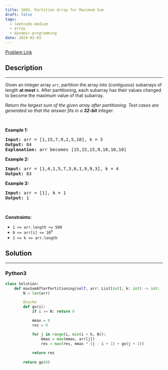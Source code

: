 ```yaml
---
title: 1043. Partition Array for Maximum Sum
draft: false
tags: 
  - leetcode-medium
  - array
  - dynamic-programming
date: 2024-02-03
---
```


[Problem Link](https://leetcode.com/problems/partition-array-for-maximum-sum/)

## Description

---
<p>Given an integer array <code>arr</code>, partition the array into (contiguous) subarrays of length <strong>at most</strong> <code>k</code>. After partitioning, each subarray has their values changed to become the maximum value of that subarray.</p>

<p>Return <em>the largest sum of the given array after partitioning. Test cases are generated so that the answer fits in a <strong>32-bit</strong> integer.</em></p>

<p>&nbsp;</p>
<p><strong class="example">Example 1:</strong></p>

<pre>
<strong>Input:</strong> arr = [1,15,7,9,2,5,10], k = 3
<strong>Output:</strong> 84
<strong>Explanation:</strong> arr becomes [15,15,15,9,10,10,10]
</pre>

<p><strong class="example">Example 2:</strong></p>

<pre>
<strong>Input:</strong> arr = [1,4,1,5,7,3,6,1,9,9,3], k = 4
<strong>Output:</strong> 83
</pre>

<p><strong class="example">Example 3:</strong></p>

<pre>
<strong>Input:</strong> arr = [1], k = 1
<strong>Output:</strong> 1
</pre>

<p>&nbsp;</p>
<p><strong>Constraints:</strong></p>

<ul>
	<li><code>1 &lt;= arr.length &lt;= 500</code></li>
	<li><code>0 &lt;= arr[i] &lt;= 10<sup>9</sup></code></li>
	<li><code>1 &lt;= k &lt;= arr.length</code></li>
</ul>


## Solution

---
### Python3
``` py title='partition-array-for-maximum-sum'
class Solution:
    def maxSumAfterPartitioning(self, arr: List[int], k: int) -> int:
        N = len(arr)

        @cache
        def go(i):
            if i >= N: return 0

            mmax = 0
            res = 0

            for j in range(i, min(i + k, N)):
                mmax = max(mmax, arr[j])
                res = max(res, mmax * (j - i + 1) + go(j + 1))
            
            return res
        
        return go(0)
```


